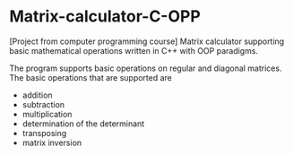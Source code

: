 # Matrix-calculator-C-OPP
[Project from computer programming course] Matrix calculator supporting basic mathematical operations written in C++ with OOP paradigms.

The program supports basic operations on regular and diagonal matrices.
The basic operations that are supported are
- addition
- subtraction
- multiplication
- determination of the determinant
- transposing
- matrix inversion
